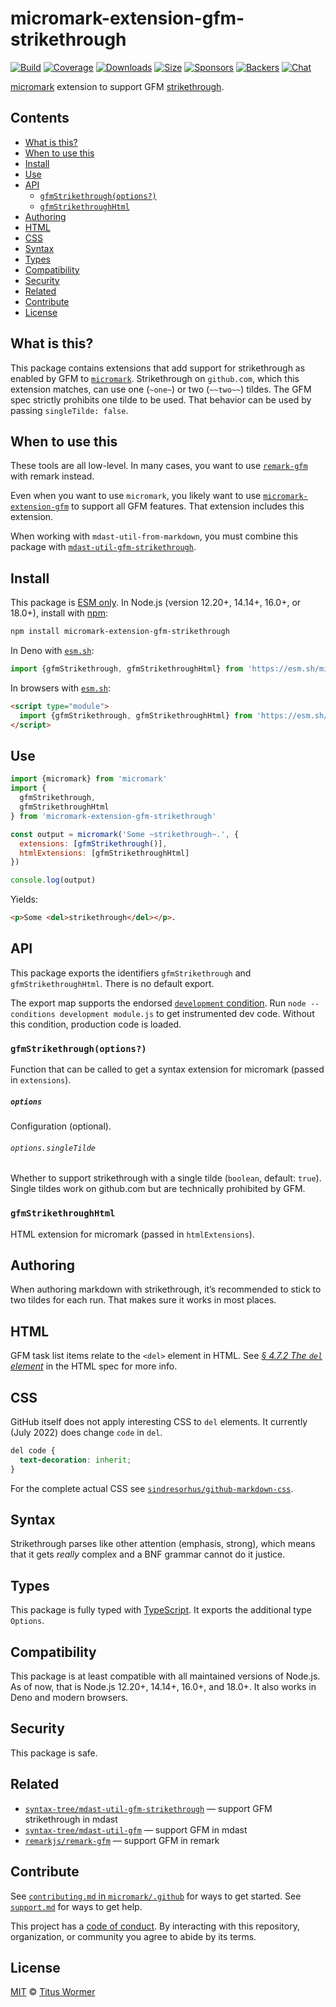 # micromark-extension-gfm-strikethrough

[![Build][build-badge]][build]
[![Coverage][coverage-badge]][coverage]
[![Downloads][downloads-badge]][downloads]
[![Size][size-badge]][size]
[![Sponsors][sponsors-badge]][collective]
[![Backers][backers-badge]][collective]
[![Chat][chat-badge]][chat]

[micromark][] extension to support GFM [strikethrough][].

## Contents

*   [What is this?](#what-is-this)
*   [When to use this](#when-to-use-this)
*   [Install](#install)
*   [Use](#use)
*   [API](#api)
    *   [`gfmStrikethrough(options?)`](#gfmstrikethroughoptions)
    *   [`gfmStrikethroughHtml`](#gfmstrikethroughhtml)
*   [Authoring](#authoring)
*   [HTML](#html)
*   [CSS](#css)
*   [Syntax](#syntax)
*   [Types](#types)
*   [Compatibility](#compatibility)
*   [Security](#security)
*   [Related](#related)
*   [Contribute](#contribute)
*   [License](#license)

## What is this?

This package contains extensions that add support for strikethrough as enabled
by GFM to [`micromark`][micromark].
Strikethrough on `github.com`, which this extension matches, can use one
(`~one~`) or two (`~~two~~`) tildes.
The GFM spec strictly prohibits one tilde to be used.
That behavior can be used by passing `singleTilde: false`.

## When to use this

These tools are all low-level.
In many cases, you want to use [`remark-gfm`][plugin] with remark instead.

Even when you want to use `micromark`, you likely want to use
[`micromark-extension-gfm`][micromark-extension-gfm] to support all GFM
features.
That extension includes this extension.

When working with `mdast-util-from-markdown`, you must combine this package with
[`mdast-util-gfm-strikethrough`][util].

## Install

This package is [ESM only][esm].
In Node.js (version 12.20+, 14.14+, 16.0+, or 18.0+), install with [npm][]:

```sh
npm install micromark-extension-gfm-strikethrough
```

In Deno with [`esm.sh`][esmsh]:

```js
import {gfmStrikethrough, gfmStrikethroughHtml} from 'https://esm.sh/micromark-extension-gfm-strikethrough@1'
```

In browsers with [`esm.sh`][esmsh]:

```html
<script type="module">
  import {gfmStrikethrough, gfmStrikethroughHtml} from 'https://esm.sh/micromark-extension-gfm-strikethrough@1?bundle'
</script>
```

## Use

```js
import {micromark} from 'micromark'
import {
  gfmStrikethrough,
  gfmStrikethroughHtml
} from 'micromark-extension-gfm-strikethrough'

const output = micromark('Some ~strikethrough~.', {
  extensions: [gfmStrikethrough()],
  htmlExtensions: [gfmStrikethroughHtml]
})

console.log(output)
```

Yields:

```html
<p>Some <del>strikethrough</del></p>.
```

## API

This package exports the identifiers `gfmStrikethrough` and
`gfmStrikethroughHtml`.
There is no default export.

The export map supports the endorsed [`development` condition][condition].
Run `node --conditions development module.js` to get instrumented dev code.
Without this condition, production code is loaded.

### `gfmStrikethrough(options?)`

Function that can be called to get a syntax extension for micromark (passed in
`extensions`).

##### `options`

Configuration (optional).

###### `options.singleTilde`

Whether to support strikethrough with a single tilde (`boolean`, default:
`true`).
Single tildes work on github.com but are technically prohibited by GFM.

### `gfmStrikethroughHtml`

HTML extension for micromark (passed in `htmlExtensions`).

## Authoring

When authoring markdown with strikethrough, it’s recommended to stick to two
tildes for each run.
That makes sure it works in most places.

## HTML

GFM task list items relate to the `<del>` element in HTML.
See [*§ 4.7.2 The `del` element*][html-del] in the HTML spec for more info.

## CSS

GitHub itself does not apply interesting CSS to `del` elements.
It currently (July 2022) does change `code` in `del`.

```css
del code {
  text-decoration: inherit;
}
```

For the complete actual CSS see
[`sindresorhus/github-markdown-css`][github-markdown-css].

## Syntax

Strikethrough parses like other attention (emphasis, strong), which means that
it gets *really* complex and a BNF grammar cannot do it justice.

## Types

This package is fully typed with [TypeScript][].
It exports the additional type `Options`.

## Compatibility

This package is at least compatible with all maintained versions of Node.js.
As of now, that is Node.js 12.20+, 14.14+, 16.0+, and 18.0+.
It also works in Deno and modern browsers.

## Security

This package is safe.

## Related

*   [`syntax-tree/mdast-util-gfm-strikethrough`][util]
    — support GFM strikethrough in mdast
*   [`syntax-tree/mdast-util-gfm`][mdast-util-gfm]
    — support GFM in mdast
*   [`remarkjs/remark-gfm`][plugin]
    — support GFM in remark

## Contribute

See [`contributing.md` in `micromark/.github`][contributing] for ways to get
started.
See [`support.md`][support] for ways to get help.

This project has a [code of conduct][coc].
By interacting with this repository, organization, or community you agree to
abide by its terms.

## License

[MIT][license] © [Titus Wormer][author]

<!-- Definitions -->

[build-badge]: https://github.com/micromark/micromark-extension-gfm-strikethrough/workflows/main/badge.svg

[build]: https://github.com/micromark/micromark-extension-gfm-strikethrough/actions

[coverage-badge]: https://img.shields.io/codecov/c/github/micromark/micromark-extension-gfm-strikethrough.svg

[coverage]: https://codecov.io/github/micromark/micromark-extension-gfm-strikethrough

[downloads-badge]: https://img.shields.io/npm/dm/micromark-extension-gfm-strikethrough.svg

[downloads]: https://www.npmjs.com/package/micromark-extension-gfm-strikethrough

[size-badge]: https://img.shields.io/bundlephobia/minzip/micromark-extension-gfm-strikethrough.svg

[size]: https://bundlephobia.com/result?p=micromark-extension-gfm-strikethrough

[sponsors-badge]: https://opencollective.com/unified/sponsors/badge.svg

[backers-badge]: https://opencollective.com/unified/backers/badge.svg

[collective]: https://opencollective.com/unified

[chat-badge]: https://img.shields.io/badge/chat-discussions-success.svg

[chat]: https://github.com/micromark/micromark/discussions

[npm]: https://docs.npmjs.com/cli/install

[esmsh]: https://esm.sh

[license]: license

[author]: https://wooorm.com

[contributing]: https://github.com/micromark/.github/blob/main/contributing.md

[support]: https://github.com/micromark/.github/blob/main/support.md

[coc]: https://github.com/micromark/.github/blob/main/code-of-conduct.md

[esm]: https://gist.github.com/sindresorhus/a39789f98801d908bbc7ff3ecc99d99c

[typescript]: https://www.typescriptlang.org

[condition]: https://nodejs.org/api/packages.html#packages_resolving_user_conditions

[micromark]: https://github.com/micromark/micromark

[micromark-extension-gfm]: https://github.com/micromark/micromark-extension-gfm

[util]: https://github.com/syntax-tree/mdast-util-gfm-strikethrough

[mdast-util-gfm]: https://github.com/syntax-tree/mdast-util-gfm

[plugin]: https://github.com/remarkjs/remark-gfm

[strikethrough]: https://github.github.com/gfm/#strikethrough-extension-

[github-markdown-css]: https://github.com/sindresorhus/github-markdown-css

[html-del]: https://html.spec.whatwg.org/multipage/edits.html#the-del-element
